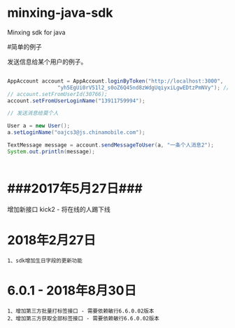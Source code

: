 minxing-java-sdk
================

Minxing sdk for java



#简单的例子


发送信息给某个用户的例子。
```java

AppAccount account = AppAccount.loginByToken("http://localhost:3000",
				"yh5EgUi0rV51l2_s0oZ6Q45nd8zWdgUqiyxiLgwEDtzPmNVy"); //使用token登录
// account.setFromUserId(30766);
account.setFromUserLoginName("13911759994");

// 发送消息给莫个人

User a = new User();
a.setLoginName("oajcs3@js.chinamobile.com");

TextMessage message = account.sendMessageToUser(a, "一条个人消息2");
System.out.println(message);
				
```

###2017年5月27日###
=
增加新接口 kick2 - 将在线的人踢下线


# 2018年2月27日
```text
1、sdk增加生日字段的更新功能
```

# 6.0.1 - 2018年8月30日
```text
1、增加第三方批量打标签接口 - 需要依赖敏行6.6.0.02版本
2、增加第三方获取全部标签接口 - 需要依赖敏行6.6.0.02版本
```
